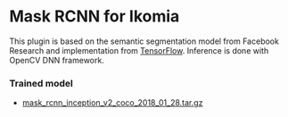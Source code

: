 # Mask RCNN for Ikomia

This plugin is based on the semantic segmentation model from Facebook Research and implementation from [TensorFlow](https://github.com/tensorflow/models/tree/master/research). Inference is done with OpenCV DNN framework.

### Trained model

- [mask_rcnn_inception_v2_coco_2018_01_28.tar.gz](http://download.tensorflow.org/models/object_detection/mask_rcnn_inception_v2_coco_2018_01_28.tar.gz)
